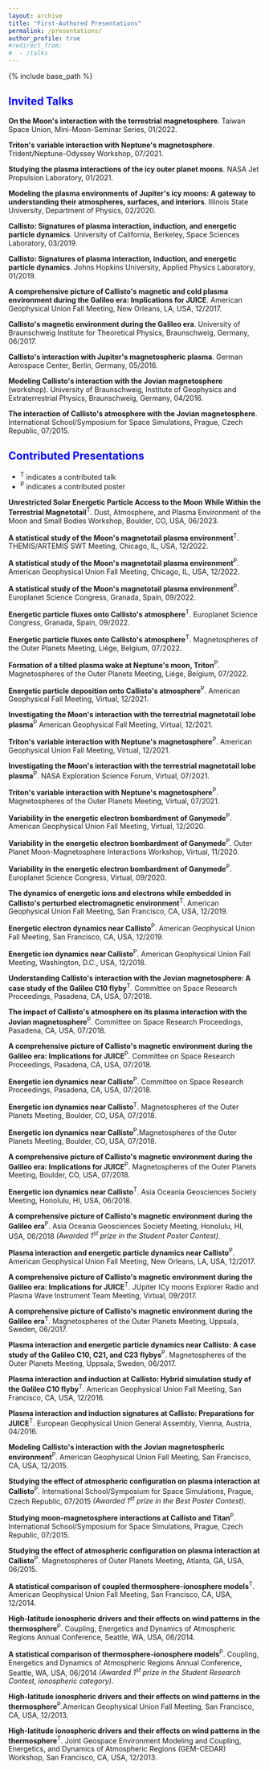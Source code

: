 ```yaml
---
layout: archive
title: "First-Authored Presentations"
permalink: /presentations/
author_profile: true
#redirect_from:
#  - /talks
---
```


{% include base_path %}
## <span style="color:blue">Invited Talks</span>

<b>On the Moon's interaction with the terrestrial magnetosphere</b>. Taiwan Space Union, Mini-Moon-Seminar Series, 01/2022.

<b>Triton's variable interaction with Neptune's magnetosphere</b>. Trident/Neptune-Odyssey Workshop, 07/2021.

<b>Studying the plasma interactions of the icy outer planet moons</b>. NASA Jet Propulsion Laboratory, 01/2021.

<b>Modeling the plasma environments of Jupiter's icy moons: A gateway to understanding their atmospheres, surfaces, and interiors</b>. Illinois State University, Department of Physics, 02/2020.

<b>Callisto: Signatures of plasma interaction, induction, and energetic particle dynamics</b>. University of California, Berkeley, Space Sciences Laboratory, 03/2019.

<b>Callisto: Signatures of plasma interaction, induction, and energetic particle dynamics</b>. Johns Hopkins University, Applied Physics Laboratory, 01/2019.

<b>A comprehensive picture of Callisto's magnetic and cold plasma environment during the Galileo era: Implications for JUICE</b>. American Geophysical Union Fall Meeting, New Orleans, LA, USA, 12/2017.

<b>Callisto's magnetic environment during the Galileo era</b>. University of Braunschweig Institute for Theoretical Physics, Braunschweig, Germany, 06/2017.

<b>Callisto's interaction with Jupiter's magnetospheric plasma</b>. German Aerospace Center, Berlin, Germany, 05/2016.

<b>Modeling Callisto's interaction with the Jovian magnetosphere</b> (workshop). University of Braunschweig, Institute of Geophysics and Extraterrestrial Physics, Braunschweig, Germany, 04/2016.

<b>The interaction of Callisto's atmosphere with the Jovian magnetosphere</b>. International School/Symposium for Space Simulations, Prague, Czech Republic, 07/2015.

## <span style="color:blue">Contributed Presentations</span>
* <sup>T</sup> indicates a contributed talk
* <sup>P</sup> indicates a contributed poster

<b>Unrestricted Solar Energetic Particle Access to the Moon While Within the Terrestrial Magnetotail</b><sup>T</sup>. Dust, Atmosphere, and Plasma Environment of the Moon and Small Bodies Workshop, Boulder, CO, USA, 06/2023.

<b>A statistical study of the Moon's magnetotail plasma environment</b><sup>T</sup>. THEMIS/ARTEMIS SWT Meeting, Chicago, IL, USA, 12/2022.

<b>A statistical study of the Moon's magnetotail plasma environment</b><sup>P</sup>. American Geophysical Union Fall Meeting, Chicago, IL, USA, 12/2022.

<b>A statistical study of the Moon's magnetotail plasma environment</b><sup>P</sup>. Europlanet Science Congress, Granada, Spain, 09/2022.

<b>Energetic particle fluxes onto Callisto's atmosphere</b><sup>T</sup>. Europlanet Science Congress, Granada, Spain, 09/2022.

<b>Energetic particle fluxes onto Callisto's atmosphere</b><sup>T</sup>. Magnetospheres of the Outer Planets Meeting, Liége, Belgium, 07/2022.

<b>Formation of a tilted plasma wake at Neptune's moon, Triton</b><sup>P</sup>. Magnetospheres of the Outer Planets Meeting, Liége, Belgium, 07/2022.

<b>Energetic particle deposition onto Callisto's atmosphere</b><sup>P</sup>. American Geophysical Fall Meeting, Virtual, 12/2021.

<b>Investigating the Moon's interaction with the terrestrial magnetotail lobe plasma</b><sup>P</sup> American Geophysical Fall Meeting, Virtual, 12/2021.

<b>Triton's variable interaction with Neptune's magnetosphere</b><sup>P</sup>. American Geophysical Union Fall Meeting, Virtual, 12/2021.
  
<b>Investigating the Moon's interaction with the terrestrial magnetotail lobe plasma</b><sup>P</sup>. NASA Exploration Science Forum, Virtual, 07/2021.
  
<b>Triton's variable interaction with Neptune's magnetosphere</b><sup>P</sup>. Magnetospheres of the Outer Planets Meeting, Virtual, 07/2021.
  
<b>Variability in the energetic electron bombardment of Ganymede</b><sup>P</sup>. American Geophysical Union Fall Meeting, Virtual, 12/2020.
  
<b>Variability in the energetic electron bombardment of Ganymede</b><sup>P</sup>. Outer Planet Moon-Magnetosphere Interactions Workshop, Virtual, 11/2020.
  
<b>Variability in the energetic electron bombardment of Ganymede</b><sup>P</sup>. Europlanet Science Congress, Virtual, 09/2020.
  
<b>The dynamics of energetic ions and electrons while embedded in Callisto's perturbed electromagnetic environment</b><sup>T</sup>. American Geophysical Union Fall Meeting, San Francisco, CA, USA, 12/2019.
  
<b>Energetic electron dynamics near Callisto</b><sup>P</sup>. American Geophysical Union Fall Meeting, San Francisco, CA, USA, 12/2019.
  
<b>Energetic ion dynamics near Callisto</b><sup>P</sup>. American Geophysical Union Fall Meeting, Washington, D.C., USA, 12/2018.
  
<b>Understanding Callisto's interaction with the Jovian magnetosphere: A case study of the Galileo C10 flyby</b><sup>T</sup>. Committee on Space Research Proceedings, Pasadena, CA, USA, 07/2018.
  
<b>The impact of Callisto's atmosphere on its plasma interaction with the Jovian magnetosphere</b><sup>P</sup>. Committee on Space Research Proceedings, Pasadena, CA, USA, 07/2018.
  
<b>A comprehensive picture of Callisto's magnetic environment during the Galileo era: Implications for JUICE</b><sup>P</sup>. Committee on Space Research Proceedings, Pasadena, CA, USA, 07/2018.
  
<b>Energetic ion dynamics near Callisto</b><sup>P</sup>. Committee on Space Research Proceedings, Pasadena, CA, USA, 07/2018.
  
<b>Energetic ion dynamics near Callisto</b><sup>T</sup>. Magnetospheres of the Outer Planets Meeting, Boulder, CO, USA, 07/2018.
  
<b>Energetic ion dynamics near Callisto</b><sup>P</sup>.Magnetospheres of the Outer Planets Meeting, Boulder, CO, USA, 07/2018.
  
<b>A comprehensive picture of Callisto's magnetic environment during the Galileo era: Implications for JUICE</b><sup>P</sup>. Magnetospheres of the Outer Planets Meeting, Boulder, CO, USA, 07/2018.
 
<b>Energetic ion dynamics near Callisto</b><sup>T</sup>. Asia Oceania Geosciences Society Meeting, Honolulu, HI, USA, 06/2018.
  
<b>A comprehensive picture of Callisto's magnetic environment during the Galileo era</b><sup>P</sup>. Asia Oceania Geosciences Society Meeting, Honolulu, HI, USA, 06/2018 <i>(Awarded 1<sup>st</sup> prize in the Student Poster Contest)</i>.
  
<b>Plasma interaction and energetic particle dynamics near Callisto</b><sup>P</sup>. American Geophysical Union Fall Meeting, New Orleans, LA, USA, 12/2017.
  
<b>A comprehensive picture of Callisto's magnetic environment during the Galileo era: Implications for JUICE</b><sup>T</sup>. JUpiter ICy moons Explorer Radio and Plasma Wave Instrument Team Meeting, Virtual, 09/2017.
  
<b>A comprehensive picture of Callisto's magnetic environment during the Galileo era</b><sup>T</sup>. Magnetospheres of the Outer Planets Meeting, Uppsala, Sweden, 06/2017.
  
<b>Plasma interaction and energetic particle dynamics near Callisto: A case study of the Galileo C10, C21, and C23 flybys</b><sup>P</sup>. Magnetospheres of the Outer Planets Meeting, Uppsala, Sweden, 06/2017.
  
<b>Plasma interaction and induction at Callisto: Hybrid simulation study of the Galileo C10 flyby</b><sup>T</sup>. American Geophysical Union Fall Meeting, San Francisco, CA, USA, 12/2016.
  
<b>Plasma interaction and induction signatures at Callisto: Preparations for JUICE</b><sup>T</sup>. European Geophysical Union General Assembly, Vienna, Austria, 04/2016.
  
<b>Modeling Callisto's interaction with the Jovian magnetospheric environment</b><sup>P</sup>. American Geophysical Union Fall Meeting, San Francisco, CA, USA, 12/2015.
  
<b>Studying the effect of atmospheric configuration on plasma interaction at Callisto</b><sup>P</sup>. International School/Symposium for Space Simulations, Prague, Czech Republic, 07/2015 <i>(Awarded 1<sup>st</sup> prize in the Best Poster Contest)</i>.
  
<b>Studying moon-magnetosphere interactions at Callisto and Titan</b><sup>P</sup>. International School/Symposium for Space Simulations, Prague, Czech Republic, 07/2015.
  
<b>Studying the effect of atmospheric configuration on plasma interaction at Callisto</b><sup>P</sup>. Magnetospheres of Outer Planets Meeting, Atlanta, GA, USA, 06/2015.

<b>A statistical comparison of coupled thermosphere-ionosphere models</b><sup>T</sup>. American Geophysical Union Fall Meeting, San Francisco, CA, USA, 12/2014.
  
<b>High-latitude ionospheric drivers and their effects on wind patterns in the thermosphere</b><sup>P</sup>. Coupling, Energetics and Dynamics of Atmospheric Regions Annual Conference, Seattle, WA, USA, 06/2014.
  
<b>A statistical comparison of thermosphere-ionosphere models</b><sup>P</sup>. Coupling, Energetics and Dynamics of Atmospheric Regions Annual Conference, Seattle, WA, USA, 06/2014 <i>(Awarded 1<sup>st</sup> prize in the Student Research Contest, ionospheric category)</i>.
  
<b>High-latitude ionospheric drivers and their effects on wind patterns in the thermosphere</b><sup>P</sup>.American Geophysical Union Fall Meeting, San Francisco, CA, USA, 12/2013.
  
<b>High-latitude ionospheric drivers and their effects on wind patterns in the thermosphere</b><sup>T</sup>. Joint Geospace Environment Modeling and Coupling, Energetics, and Dynamics of Atmospheric Regions (GEM-CEDAR) Workshop, San Francisco, CA, USA, 12/2013.
